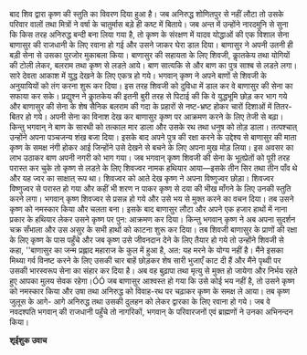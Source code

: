 बाद शिव द्वारा कृष्ण की स्तुति का विवरण दिया हुआ है। जब अनिरुद्ध शोणितपुर से नहीं लौटा तो उसके परिवार वालों तथा मित्रों ने वर्षा के चातुर्मास बड़े ही कष्ट में बिताये। जब अन्त में उन्होंने नारदमुनि से सुना कि किस तरह अनिरुद्ध बन्दी बना लिया गया है, तो कृष्ण के संरक्षण में यादव योद्धाओं की एक विशाल सेना बाणासुर की राजधानी के लिए रवाना हो गई और उसने जाकर घेरा डाल दिया। बाणासुर ने अपनी उतनी ही बड़ी सेना से उसका पुरजोर मुकाबला किया। बाणासुर की सहायता के लिए शिवजी, काॢतकेय तथा योगियों की टोली लेकर, बलराम तथा कृष्ण से लडऩे आये। बाण सात्यकि से और बाण का पुत्र साश्ब से लडऩे लगा। सारे देवता आकाश में युद्ध देखने के लिए एकत्र हो गये। भगवान् कृष्ण ने अपने बाणों से शिवजी के अनुयायियों को तंग करना शुरू कर दिया। इस तरह शिवजी को दुविधा में डाल कर वे बाणासुर की सेना का सफाया कर सके। प्रद्युश्न ने काॢतकेय की इतनी बुरी तरह से पिटाई की कि वे युद्धभूमि छोड़ कर भाग गये और बाणासुर की सेना के शेष सैनिक बलराम की गदा के प्रहारों से नष्ट-भ्रष्ट होकर चारों दिशाओं में तितर-बितर हो गये। अपनी सेना का विनाश देख कर बाणासुर कृष्ण पर आक्रमण करने के लिए तेजी से बढ़ा। किन्तु भगवान् ने बाण के सारथी को तत्काल मार डाला और उसके रथ तथा धनुष को तोड़ डाला। तत्पश्चात् उन्होंने अपना पञ्चजन्य शंख बजा दिया। इसके बाद अपने पुत्र की रक्षा करने के उद्देश्य से बाणासुर की माता कृष्ण के समक्ष नंगी होकर आई जिन्होंने उसे देखने से बचने के लिए अपना मुख मोड़ लिया। इस अवसर का लाभ उठाकर बाण अपनी नगरी को भाग गया। जब भगवान् कृष्ण शिवजी की सेना के भूतप्रेतों को पूरी तरह परास्त कर चुके तो कृष्ण से लडऩे के लिए शिवज्वर नामक हथियार आया—इसके तीन सिर तथा तीन पाँव थे और यह ज्वर का साक्षात् रूप था। शिवज्वर को आते देख कृष्ण ने अपना विष्णुज्वर छोड़ा। शिवज्वर विष्णुज्वर से परास्त हो गया और कहीं भी शरण न पाकर कृष्ण से दया की भीख माँगने के लिए उनकी स्तुति करने लगा। भगवान् कृष्ण शिवज्वर से प्रसन्न हो गये और उसे भय से मुक्त करने का वचन दिया। तब उसने कृष्ण को नमस्कार किया और चलता बना। इसके बाद बाणासुर लौटा और अपने एक हजार हाथों में नाना प्रकार के हथियार लेकर उसने कृष्ण पर पुन: आक्रमण कर दिया। किन्तु भगवान् कृष्ण ने अब अपना सुदर्शन चक्र सँभाला और उस असुर के सभी हाथों को काटना शुरू कर दिया। तब शिवजी बाणासुर के प्राणों की रक्षा के लिए कृष्ण के पास पहुँचे और जब कृष्ण उसे जीवनदान देने के लिए तैयार हो गये तो उन्होंने शिवजी से कहा, ''बाणासुर का जन्म प्रह्लाद महाराज के कुल में हुआ है, अत: यह मरने के योग्य नहीं है। मैंने इसका मिथ्या गर्व विनष्ट करने के लिए उसकी चार बाहें छोड़कर शेष सारी भुजाएँ काट दी हैं और मैंने पृथ्वी पर उसकी भारस्वरूप सेना का संहार कर दिया है। अब वह बुढ़ापा तथा मृत्यु से मुक्त हो जायेगा और निर्भय रहते हुए आपका मुलय सेवक रहेगा।ÓÓ जब बाणासुर आश्वस्त हो गया कि उसे कोई भय नहीं है, तो उसने कृष्ण को नमस्कार किया और उषा तथा अनिरुद्ध को विवाह-रथ पर चढ़ाकर कृष्ण के समक्ष ले आया। तब कृष्ण जुलूस के आगे- आगे अनिरुद्ध तथा उसकी दुलहन को लेकर द्वारका के लिए रवाना हो गये। जब वे नवदश्पति भगवान् की राजधानी पहुँचे तो नागरिकों, भगवान् के परिवारजनों एवं ब्राह्मणों ने उनका अभिनन्दन किया।  

**शृईशुक उवाच** 